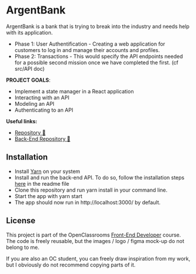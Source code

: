 # ArgentBank

ArgentBank is a bank that is trying to break into the industry and needs help with its application.

- Phase 1: User Authentification - Creating a web application for customers to log in and manage their accounts and profiles.
- Phase 2: Transactions - This would specify the API endpoints needed for a possible second mission once we have completed the first. (cf src/API doc)

**PROJECT GOALS**:

- Implement a state manager in a React application
- Interacting with an API
- Modeling an API
- Authenticating to an API

**Useful links:**

- [Repository 📖](https://github.com/BenjaminLesne/BenjaminLesne_13_05122021)
- [Back-End Repository 📖](https://github.com/OpenClassrooms-Student-Center/Project-10-Bank-API)

## Installation

- Install [Yarn](https://yarnpkg.com/) on your system
- Install and run the back-end API. To do so, follow the installation steps [here](https://github.com/OpenClassrooms-Student-Center/Project-10-Bank-API) in the readme file
- Clone this repository and run yarn install in your command line.
- Start the app with yarn start
- The app should now run in http://localhost:3000/ by default.

## License

This project is part of the OpenClassrooms [Front-End Developer](https://openclassrooms.com/fr/paths/314-developpeur-front-end) course. The code is freely reusable, but the images / logo / figma mock-up do not belong to me.

If you are also an OC student, you can freely draw inspiration from my work, but I obviously do not recommend copying parts of it.
